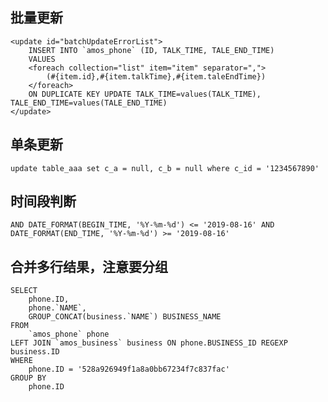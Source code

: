 ## 批量更新
```
<update id="batchUpdateErrorList">
    INSERT INTO `amos_phone` (ID, TALK_TIME, TALE_END_TIME)
    VALUES
    <foreach collection="list" item="item" separator=",">
        (#{item.id},#{item.talkTime},#{item.taleEndTime})
    </foreach>
    ON DUPLICATE KEY UPDATE TALK_TIME=values(TALK_TIME), TALE_END_TIME=values(TALE_END_TIME)
</update>
```

## 单条更新
`update table_aaa set c_a = null, c_b = null where c_id = '1234567890'`

## 时间段判断
`AND DATE_FORMAT(BEGIN_TIME, '%Y-%m-%d') <= '2019-08-16' AND DATE_FORMAT(END_TIME, '%Y-%m-%d') >= '2019-08-16'`

## 合并多行结果，注意要分组
```
SELECT
	phone.ID,
	phone.`NAME`,
	GROUP_CONCAT(business.`NAME`) BUSINESS_NAME
FROM
	`amos_phone` phone
LEFT JOIN `amos_business` business ON phone.BUSINESS_ID REGEXP business.ID
WHERE
	phone.ID = '528a926949f1a8a0bb67234f7c837fac'
GROUP BY
	phone.ID
```
